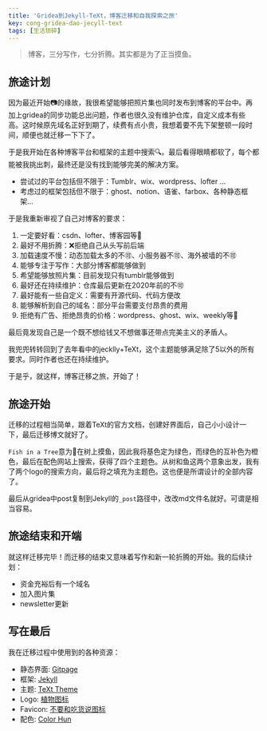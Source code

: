 ```yaml
---
title: 'Gridea到Jekyll-TeXt，博客迁移和自我探索之旅'
key: cong-gridea-dao-jecyll-text
tags: [生活琐碎]
---
```

> 博客，三分写作，七分折腾。其实都是为了正当摸鱼。

<!--more-->

## 旅途计划
因为最近开始📷的缘故，我很希望能够把照片集也同时发布到博客的平台中。再加上gridea的同步功能总出问题，作者也很久没有维护仓库，自定义成本有些高。这时候原先域名正好到期了，续费有点小贵，我想着要不先下架整顿一段时间，顺便也就迁移一下下了。

于是我开始在各种博客平台和框架的主题中搜索🔍。最后看得眼睛都软了，每个都能被我挑出刺，最终还是没有找到能够完美的解决方案。
* 尝试过的平台包括但不限于：Tumblr、wix、wordpress、lofter …
* 考虑过的框架包括但不限于：ghost、notion、语雀、farbox、各种静态框架…

于是我重新审视了自己对博客的要求：
1. 一定要好看：csdn、lofter、博客园等🙅
2. 最好不用折腾：❌拒绝自己从头写前后端
3. 加载速度不慢：动态加载太多的不🉑️、小服务器不🉑️、海外被墙的不🉑️
4. 能够专注于写作：大部分博客都能够做到
5. 希望能够放照片集：目前发现只有tumblr能够做到
6. 最好还在持续维护：仓库最后更新在2020年前的不🉑️
7. 最好能有一些自定义：需要有开源代码、代码方便改
8. 能够解析到自己的域名：部分平台需要支付昂贵的费用
9. 拒绝有广告、拒绝昂贵的价格：wordpress、ghost、wix、weekly等🙅

最后竟发现自己是一个既不想给钱又不想做事还带点完美主义的矛盾人。

我兜兜转转回到了去年看中的jecklly+TeXt，这个主题能够满足除了5以外的所有要求。同时作者也还在持续维护。

于是乎，就这样，博客迁移之旅，开始了！

## 旅途开始
迁移的过程相当简单，跟着TeXt的官方文档，创建好界面后，自己小小设计一下，最后迁移博文就好了。

`Fish in a Tree`意为🦥在树上摸鱼，因此我将基色定为绿色，而绿色的互补色为橙色，最后在配色网站上搜索，获得了四个主题色。从树和鱼这两个意象出发，我有了两个logo的搜索方向，最后将之填充为主题色。这也便是所谓设计的全部内容了。

最后从gridea中post复制到Jekyll的`_post`路径中，改改md文件名就好。可谓是相当容易。

## 旅途结束和开端
就这样迁移完毕！而迁移的结束又意味着写作和新一轮折腾的开始。我的后续计划：
* 资金充裕后有一个域名
* 加入图片集
* newsletter更新

## 写在最后
我在迁移过程中使用到的各种资源：
* 静态界面: [Gitpage](https://pages.github.com/)
* 框架: [Jekyll](https://jekyllrb.com/)
* 主题: [TeXt Theme](https://tianqi.name/jekyll-TeXt-theme/)
* Logo: [植物图标](https://www.iconfont.cn/collections/detail?spm=a313x.7781069.0.da5a778a4&cid=15541)
* Favicon: [不要和吃货说图标](https://www.iconfont.cn/collections/detail?spm=a313x.7781069.0.da5a778a4&cid=7532)
* 配色: [Color Hun](https://colorhunt.co/palette/265073)